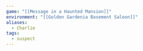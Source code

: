 ```yaml
---
game: "[[Message in a Haunted Mansion]]"
environment: "[[Golden Gardenia Basement Saloon]]"
aliases:
  - Charlie
tags:
  - suspect
---
```

